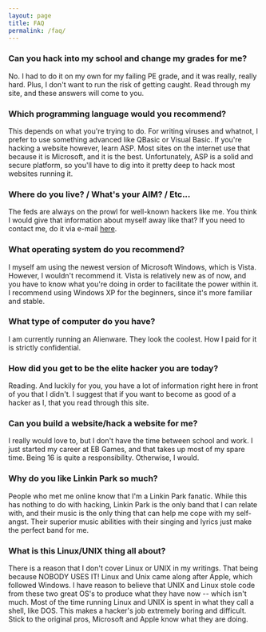 ```yaml
---
layout: page
title: FAQ
permalink: /faq/
---
```

### Can you hack into my school and change my grades for me? ### 
No. I had to do it on my own for my failing PE grade, and it was really, really hard. Plus, I don't want to run the risk of getting caught. Read through my site, and these answers will come to you.

### Which programming language would you recommend? ### 
This depends on what you're trying to do. For writing viruses and whatnot, I prefer to use something advanced like QBasic or Visual Basic. If you're hacking a website however, learn ASP. Most sites on the internet use that because it is Microsoft, and it is the best. Unfortunately, ASP is a solid and secure platform, so you'll have to dig into it pretty deep to hack most websites running it.

### Where do you live? / What's your AIM? / Etc... ### 
The feds are always on the prowl for well-known hackers like me. You think I would give that information about myself away like that? If you need to contact me, do it via e-mail <a href="/contact">here</a>.

### What operating system do you recommend? ### 
I myself am using the newest version of Microsoft Windows, which is Vista. However, I wouldn't recommend it. Vista is relatively new as of now, and you have to know what you're doing in order to facilitate the power within it. I recommend using Windows XP for the beginners, since it's more familiar and stable.

### What type of computer do you have? ### 
I am currently running an Alienware. They look the coolest. How I paid for it is strictly confidential.

### How did you get to be the elite hacker you are today? ### 
Reading. And luckily for you, you have a lot of information right here in front of you that I didn't. I suggest that if you want to become as good of a hacker as I, that you read through this site.

### Can you build a website/hack a website for me? ### 
I really would love to, but I don't have the time between school and work. I just started my career at EB Games, and that takes up most of my spare time. Being 16 is quite a responsibility. Otherwise, I would.

### Why do you like Linkin Park so much? ### 
People who met me online know that I'm a Linkin Park fanatic. While this has nothing to do with hacking, Linkin Park is the only band that I can relate with, and their music is the only thing that can help me cope with my self-angst. Their superior music abilities with their singing and lyrics just make the perfect band for me.

### What is this Linux/UNIX thing all about? ### 
There is a reason that I don't cover Linux or UNIX in my writings. That being because NOBODY USES IT! Linux and Unix came along after Apple, which followed Windows. I have reason to believe that UNIX and Linux stole code from these two great OS's to produce what they have now -- which isn't much. Most of the time running Linux and UNIX is spent in what they call a shell, like DOS. This makes a hacker's job extremely boring and difficult. Stick to the original pros, Microsoft and Apple know what they are doing.
